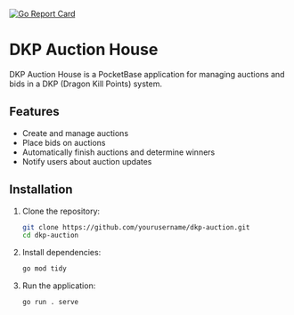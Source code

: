 [![Go Report Card](https://goreportcard.com/badge/github.com/oldbear24/dkp-auction)](https://goreportcard.com/report/github.com/oldbear24/dkp-auction)
# DKP Auction House

DKP Auction House is a PocketBase application for managing auctions and bids in a DKP (Dragon Kill Points) system.

## Features

- Create and manage auctions
- Place bids on auctions
- Automatically finish auctions and determine winners
- Notify users about auction updates

## Installation

1. Clone the repository:
    ```sh
    git clone https://github.com/yourusername/dkp-auction.git
    cd dkp-auction
    ```

2. Install dependencies:
    ```sh
    go mod tidy
    ```

3. Run the application:
    ```sh
    go run . serve
    ```
